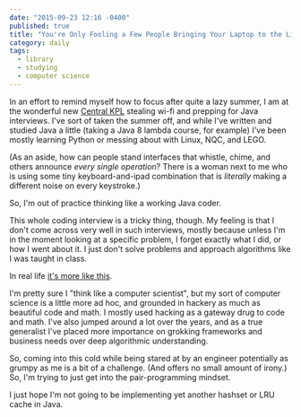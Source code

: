 ```yaml
---
date: "2015-09-23 12:16 -0400"
published: true
title: "You're Only Fooling a Few People Bringing Your Laptop to the Library"
category: daily
tags: 
  - library
  - studying
  - computer science
---
```


In an effort to remind myself how to focus after quite a lazy summer, I am at the wonderful new [Central KPL](http://www.kpl.org/locations/central.html) stealing wi-fi and prepping for Java interviews. I've sort of taken the summer off, and while I've written and studied Java a little (taking a Java 8 lambda course, for example) I've been mostly learning Python or messing about with Linux, NQC, and LEGO.

(As an aside, how can people stand interfaces that whistle, chime, and others announce _every single operation_? There is a woman next to me who is using some tiny keyboard-and-ipad combination that is _literally_ making a different noise on every keystroke.)

So, I'm out of practice thinking like a working Java coder.

This whole coding interview is a tricky thing, though. My feeling is that I don't come across very well in such interviews, mostly because unless I'm in the moment looking at a specific problem, I forget exactly what I did, or how I went about it. I just don't solve problems and approach algorithms like I was taught in class.

<a name="more"></a>

In real life [it's more like this](http://heeris.id.au/2013/this-is-why-you-shouldnt-interrupt-a-programmer/).

I'm pretty sure I "think like a computer scientist", but my sort of computer science is a little more ad hoc, and grounded in hackery as much as beautiful code and math. I mostly used hacking as a gateway drug to code and math. I've also jumped around a lot over the years, and as a true generalist I've placed more importance on grokking frameworks and business needs over deep algorithmic understanding.

So, coming into this cold while being stared at by an engineer potentially as grumpy as me is a bit of a challenge. (And offers no small amount of irony.) So, I'm trying to just get into the pair-programming mindset.

I just hope I'm not going to be implementing yet another hashset or LRU cache in Java.